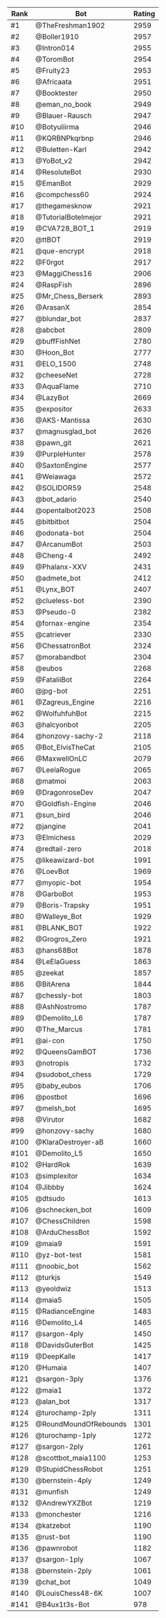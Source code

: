 Rank|Bot|Rating
---|---|---
#1|@TheFreshman1902|2959
#2|@Boller1910|2957
#3|@Intron014|2955
#4|@ToromBot|2954
#5|@Fruity23|2953
#6|@Africaata|2951
#7|@Booktester|2950
#8|@eman_no_book|2949
#9|@Blauer-Rausch|2947
#10|@Botyuliirma|2946
#11|@KQRBNPkqrbnp|2946
#12|@Buletten-Karl|2942
#13|@YoBot_v2|2942
#14|@ResoluteBot|2930
#15|@EmanBot|2929
#16|@compchess60|2924
#17|@thegamesknow|2921
#18|@TutorialBotelmejor|2921
#19|@CVA728_BOT_1|2919
#20|@ttBOT|2919
#21|@que-encrypt|2918
#22|@F0rgot|2917
#23|@MaggiChess16|2906
#24|@RaspFish|2896
#25|@Mr_Chess_Berserk|2893
#26|@ArasanX|2854
#27|@blundar_bot|2837
#28|@abcbot|2809
#29|@buffFishNet|2780
#30|@Hoon_Bot|2777
#31|@ELO_1500|2748
#32|@cheeseNet|2728
#33|@AquaFlame|2710
#34|@LazyBot|2669
#35|@expositor|2633
#36|@AKS-Mantissa|2630
#37|@magnusglad_bot|2626
#38|@pawn_git|2621
#39|@PurpleHunter|2578
#40|@SaxtonEngine|2577
#41|@Weiawaga|2572
#42|@SOLIDOR59|2548
#43|@bot_adario|2540
#44|@opentalbot2023|2508
#45|@bitbitbot|2504
#46|@odonata-bot|2504
#47|@ArcanumBot|2503
#48|@Cheng-4|2492
#49|@Phalanx-XXV|2431
#50|@admete_bot|2412
#51|@Lynx_BOT|2407
#52|@clueless-bot|2390
#53|@Pseudo-0|2382
#54|@fornax-engine|2354
#55|@catriever|2330
#56|@ChessatronBot|2324
#57|@morabandbot|2304
#58|@eubos|2268
#59|@FataliiBot|2264
#60|@jpg-bot|2251
#61|@Zagreus_Engine|2216
#62|@WolfuhfuhBot|2215
#63|@halcyonbot|2205
#64|@honzovy-sachy-2|2118
#65|@Bot_ElvisTheCat|2105
#66|@MaxwellOnLC|2079
#67|@LeelaRogue|2065
#68|@matmoi|2063
#69|@DragonroseDev|2047
#70|@Goldfish-Engine|2046
#71|@sun_bird|2046
#72|@jangine|2041
#73|@Elmichess|2029
#74|@redtail-zero|2018
#75|@likeawizard-bot|1991
#76|@LoevBot|1969
#77|@myopic-bot|1954
#78|@GarboBot|1953
#79|@Boris-Trapsky|1951
#80|@Walleye_Bot|1929
#81|@BLANK_BOT|1922
#82|@Grogros_Zero|1921
#83|@hans68Bot|1878
#84|@LeElaGuess|1863
#85|@zeekat|1857
#86|@BitArena|1844
#87|@chessly-bot|1803
#88|@AshNostromo|1787
#89|@Demolito_L6|1787
#90|@The_Marcus|1781
#91|@ai-con|1750
#92|@QueensGamBOT|1736
#93|@notropis|1732
#94|@sudobot_chess|1729
#95|@baby_eubos|1706
#96|@postbot|1696
#97|@melsh_bot|1695
#98|@Virutor|1682
#99|@honzovy-sachy|1680
#100|@KlaraDestroyer-aB|1660
#101|@Demolito_L5|1650
#102|@HardRok|1639
#103|@simplexitor|1634
#104|@Jibbby|1624
#105|@dtsudo|1613
#106|@schnecken_bot|1609
#107|@ChessChildren|1598
#108|@ArduChessBot|1592
#109|@maia9|1591
#110|@yz-bot-test|1581
#111|@noobic_bot|1562
#112|@turkjs|1549
#113|@yeoldwiz|1513
#114|@maia5|1505
#115|@RadianceEngine|1483
#116|@Demolito_L4|1465
#117|@sargon-4ply|1450
#118|@DavidsGuterBot|1425
#119|@DeepKalle|1417
#120|@Humaia|1407
#121|@sargon-3ply|1376
#122|@maia1|1372
#123|@alan_bot|1317
#124|@turochamp-2ply|1311
#125|@RoundMoundOfRebounds|1301
#126|@turochamp-1ply|1272
#127|@sargon-2ply|1261
#128|@scottbot_maia1100|1253
#129|@StupidChessRobot|1251
#130|@bernstein-4ply|1249
#131|@munfish|1249
#132|@AndrewYXZBot|1219
#133|@monchester|1216
#134|@katzebot|1190
#135|@rust-bot|1190
#136|@pawnrobot|1182
#137|@sargon-1ply|1067
#138|@bernstein-2ply|1061
#139|@chat_bot|1049
#140|@LouisChess48-6K|1007
#141|@B4ux1t3s-Bot|978
